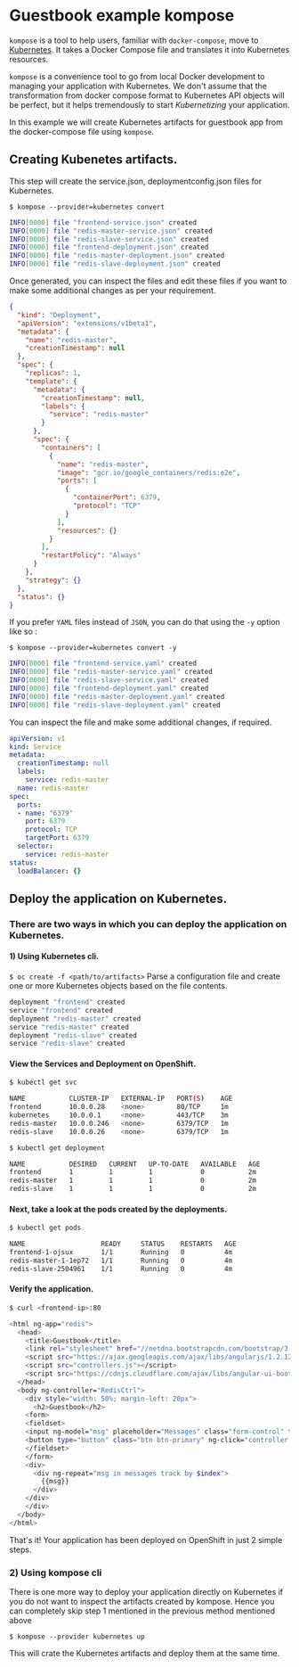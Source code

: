 # Guestbook example kompose
`kompose` is a tool to help users, familiar with `docker-compose`, move to [Kubernetes](http://kubernetes.io). It takes a Docker Compose file and translates it into Kubernetes resources.

`kompose` is a convenience tool to go from local Docker development to managing your application with Kubernetes. We don't assume that the transformation from docker compose format to Kubernetes API objects will be perfect, but it helps tremendously to start _Kubernetizing_ your application.

In this example we will create Kubernetes artifacts for guestbook app from the docker-compose file using `kompose`.

## Creating Kubenetes artifacts.
This step will create the service.json, deploymentconfig.json files for Kubernetes.

`$ kompose --provider=kubernetes convert`
```bash
INFO[0000] file "frontend-service.json" created         
INFO[0000] file "redis-master-service.json" created     
INFO[0000] file "redis-slave-service.json" created      
INFO[0000] file "frontend-deployment.json" created      
INFO[0000] file "redis-master-deployment.json" created  
INFO[0000] file "redis-slave-deployment.json" created   
```

Once generated, you can inspect the files and edit these files if you want to make some additional changes as per your requirement.

```json
{
  "kind": "Deployment",
  "apiVersion": "extensions/v1beta1",
  "metadata": {
    "name": "redis-master",
    "creationTimestamp": null
  },
  "spec": {
    "replicas": 1,
    "template": {
      "metadata": {
        "creationTimestamp": null,
        "labels": {
          "service": "redis-master"
        }
      },
      "spec": {
        "containers": [
          {
            "name": "redis-master",
            "image": "gcr.io/google_containers/redis:e2e",
            "ports": [
              {
                "containerPort": 6379,
                "protocol": "TCP"
              }
            ],
            "resources": {}
          }
        ],
        "restartPolicy": "Always"
      }
    },
    "strategy": {}
  },
  "status": {}
}
```

If you prefer `YAML` files instead of `JSON`, you can do that using the `-y` option like so :

`$ kompose --provider=kubernetes convert -y`
```bash
INFO[0000] file "frontend-service.yaml" created         
INFO[0000] file "redis-master-service.yaml" created     
INFO[0000] file "redis-slave-service.yaml" created      
INFO[0000] file "frontend-deployment.yaml" created      
INFO[0000] file "redis-master-deployment.yaml" created  
INFO[0000] file "redis-slave-deployment.yaml" created
```

You can inspect the file and make some additional changes, if required.
```yaml
apiVersion: v1
kind: Service
metadata:
  creationTimestamp: null
  labels:
    service: redis-master
  name: redis-master
spec:
  ports:
  - name: "6379"
    port: 6379
    protocol: TCP
    targetPort: 6379
  selector:
    service: redis-master
status:
  loadBalancer: {}
```

## Deploy the application on Kubernetes.
### There are two ways in which you can deploy the application on Kubernetes.
#### 1) Using Kubernetes cli.

`$ oc create -f <path/to/artifacts>`
Parse a configuration file and create one or more Kubernetes objects based on the file contents.

```bash
deployment "frontend" created
service "frontend" created
deployment "redis-master" created
service "redis-master" created
deployment "redis-slave" created
service "redis-slave" created
```

#### View the Services and Deployment on OpenShift.

```bash
$ kubectl get svc

NAME           CLUSTER-IP   EXTERNAL-IP   PORT(S)    AGE
frontend       10.0.0.28    <none>        80/TCP     1m
kubernetes     10.0.0.1     <none>        443/TCP    3m
redis-master   10.0.0.246   <none>        6379/TCP   1m
redis-slave    10.0.0.26    <none>        6379/TCP   1m
```


```bash
$ kubectl get deployment 

NAME           DESIRED   CURRENT   UP-TO-DATE   AVAILABLE   AGE
frontend       1         1         1            0           2m
redis-master   1         1         1            0           2m
redis-slave    1         1         1            0           2m
```

#### Next, take a look at the pods created by the deployments.

```bash
$ kubectl get pods

NAME                   READY     STATUS    RESTARTS   AGE
frontend-1-ojsux       1/1       Running   0          4m
redis-master-1-1ep72   1/1       Running   0          4m
redis-slave-2504961    1/1       Running   0          4m
```

#### Verify the application.

```bash
$ curl <frontend-ip>:80

<html ng-app="redis">
  <head>
    <title>Guestbook</title>
    <link rel="stylesheet" href="//netdna.bootstrapcdn.com/bootstrap/3.1.1/css/bootstrap.min.css">
    <script src="https://ajax.googleapis.com/ajax/libs/angularjs/1.2.12/angular.min.js"></script>
    <script src="controllers.js"></script>
    <script src="https://cdnjs.cloudflare.com/ajax/libs/angular-ui-bootstrap/0.13.0/ui-bootstrap-tpls.js"></script>
  </head>
  <body ng-controller="RedisCtrl">
    <div style="width: 50%; margin-left: 20px">
      <h2>Guestbook</h2>
    <form>
    <fieldset>
    <input ng-model="msg" placeholder="Messages" class="form-control" type="text" name="input"><br>
    <button type="button" class="btn btn-primary" ng-click="controller.onRedis()">Submit</button>
    </fieldset>
    </form>
    <div>
      <div ng-repeat="msg in messages track by $index">
        {{msg}}
      </div>
    </div>
    </div>
  </body>
</html>

```

That's it! Your application has been deployed on OpenShift in just 2 simple steps.

### 2) Using kompose cli
There is one more way to deploy your application directly on Kubernetes if you do not want to inspect the artifacts created by kompose. Hence you can completely skip step 1 mentioned in the previous method mentioned above

`$ kompose --provider kubernetes up`

This will crate the Kubernetes artifacts and deploy them at the same time.
